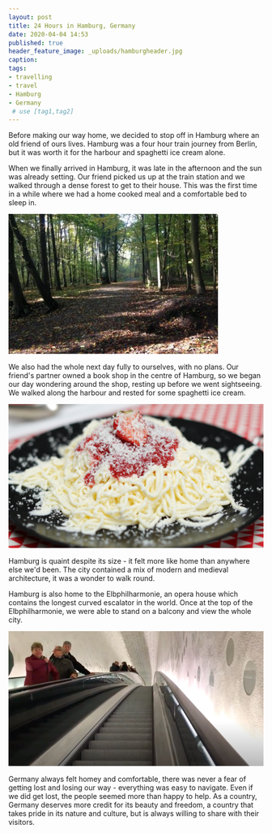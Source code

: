 ```yaml
---
layout: post
title: 24 Hours in Hamburg, Germany
date: 2020-04-04 14:53
published: true
header_feature_image: _uploads/hamburgheader.jpg
caption:
tags:   
- travelling
- travel
- Hamburg
- Germany
 # use [tag1,tag2]
---
```


Before making our way home, we decided to stop off in Hamburg where an old friend of ours lives. Hamburg was a four hour train journey from Berlin, but it was worth it for the harbour and spaghetti ice cream alone.

When we finally arrived in Hamburg, it was late in the afternoon and the sun was already setting. Our friend picked us up at the train station and we walked through a dense forest to get to their house. This was the first time in a while where we had a home cooked meal and a comfortable bed to sleep in.

[![The Small Forest in Hamburg](/_uploads/hforest.jpg)](/_uploads/hforest.jpg)

We also had the whole next day fully to ourselves, with no plans. Our friend's partner owned a book shop in the centre of Hamburg, so we began our day wondering around the shop, resting up before we went sightseeing. We walked along the harbour and rested for some spaghetti ice cream.

[![Spaghetti Ice Cream](/_uploads/icecream.jpg)](/_uploads/icecream.jpg)

Hamburg is quaint despite its size - it felt more like home than anywhere else we'd been. The city contained a mix of modern and medieval architecture, it was a wonder to walk round.

Hamburg is also home to the Elbphilharmonie, an opera house which contains the longest curved escalator in the world. Once at the top of the Elbphilharmonie, we were able to stand on a balcony and view the whole city.

[![Elbphilharmonie](/_uploads/escalator.png)](/_uploads/escalator.png)

Germany always felt homey and comfortable, there was never a fear of getting lost and losing our way - everything was easy to navigate. Even if we did get lost, the people seemed more than happy to help. As a country, Germany deserves more credit for its beauty and freedom, a country that takes pride in its nature and culture, but is always willing to share with their visitors.
